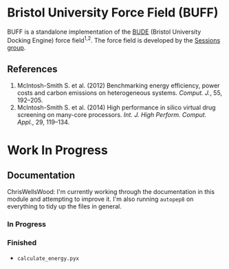 # Bristol University Force Field (BUFF)

BUFF is a standalone implementation of the
[BUDE](http://www.bristol.ac.uk/biochemistry/research/bude/) (Bristol University
 Docking Engine) force field<sup>1,2</sup>. The force field is developed by the [Sessions
group](http://www.bris.ac.uk/biochemistry/people/richard-b-sessions/index.html).

## References

1. McIntosh-Smith S. et al. (2012) Benchmarking energy efficiency, power costs
   and carbon emissions on heterogeneous systems. *Comput. J.*, 55, 192–205.
2. McIntosh-Smith S. et al. (2014) High performance in silico virtual drug
   screening on many-core processors. *Int. J. High Perform. Comput. Appl.*, 29,
   119–134.

# Work In Progress

## Documentation

ChrisWellsWood: I'm currently working through the documentation in this module
and attempting to improve it. I'm also running `autopep8` on everything to tidy
up the files in general.

### In Progress

### Finished

* `calculate_energy.pyx`
